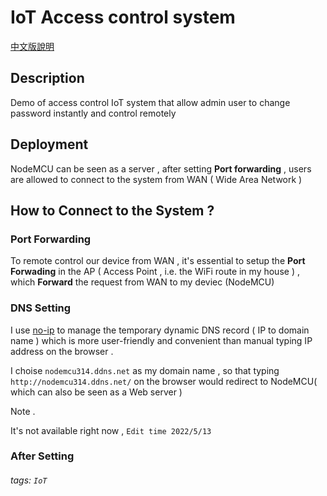 # IoT Access control system

[中文版說明](https://github.com/jason810496/Access-control-system/blob/main/README_zh.md)
## Description 

Demo of access control IoT system that allow admin user to change password instantly and control remotely

## Deployment
NodeMCU can be seen as a server  , after setting **Port forwarding** , users are allowed to connect to the system from WAN ( Wide Area Network )

## How to Connect to the System ? 

### Port Forwarding 
To remote control our device from WAN , it's essential to setup the **Port Forwading** in the AP ( Access Point , i.e. the WiFi route in my house )  , which **Forward** the request from WAN to my deviec (NodeMCU) 

### DNS Setting
I use [no-ip](https://www.noip.com/) to manage the temporary dynamic DNS record ( IP to domain name ) which is more user-friendly and convenient than manual typing IP address on the browser . 

I choise `nodemcu314.ddns.net` as my domain name , so that typing `http://nodemcu314.ddns.net/` on the browser would redirect to NodeMCU( which can also be seen as a Web server )

Note . 

It's not available right now , 
`Edit time 2022/5/13`
### After Setting 

###### tags: `IoT`
